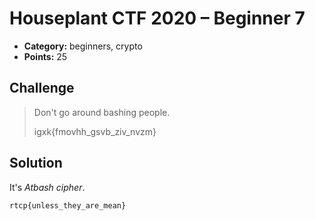 # Houseplant CTF 2020 – Beginner 7

* **Category:** beginners, crypto
* **Points:** 25

## Challenge

> Don't go around bashing people.
> 
> igxk{fmovhh_gsvb_ziv_nvzm}

## Solution

It's *Atbash cipher*.

```
rtcp{unless_they_are_mean}
```